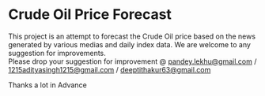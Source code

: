 # Crude Oil Price Forecast
This project is an attempt to forecast the Crude Oil price based on the news generated by various medias and daily index data.
We are welcome to any suggestion for improvements.</br>
Please drop your suggestion for improvement @
pandey.lekhu@gmail.com / 1215adityasingh1215@gmail.com / deeptithakur63@gmail.com</br>

Thanks a lot in Advance
